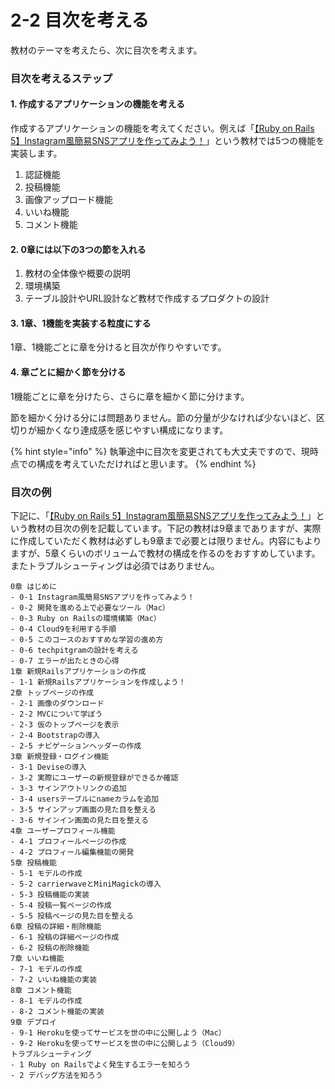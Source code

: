 # 2-2 目次を考える

教材のテーマを考えたら、次に目次を考えます。



### 目次を考えるステップ

#### 1. 作成するアプリケーションの機能を考える

作成するアプリケーションの機能を考えてください。例えば「[【Ruby on Rails 5】Instagram風簡易SNSアプリを作ってみよう！](https://www.techpit.jp/p/instagram)」という教材では5つの機能を実装します。

1. 認証機能
2. 投稿機能
3. 画像アップロード機能
4. いいね機能
5. コメント機能



#### 2. 0章には以下の3つの節を入れる

1. 教材の全体像や概要の説明
2. 環境構築
3. テーブル設計やURL設計など教材で作成するプロダクトの設計



#### 3. 1章、1機能を実装する粒度にする

1章、1機能ごとに章を分けると目次が作りやすいです。



#### 4. 章ごとに細かく節を分ける

1機能ごとに章を分けたら、さらに章を細かく節に分けます。

節を細かく分ける分には問題ありません。節の分量が少なければ少ないほど、区切りが細かくなり達成感を感じやすい構成になります。

{% hint style="info" %}
執筆途中に目次を変更されても大丈夫ですので、現時点での構成を考えていただければと思います。
{% endhint %}



### 目次の例

下記に、「[【Ruby on Rails 5】Instagram風簡易SNSアプリを作ってみよう！](https://www.techpit.jp/p/instagram)」という教材の目次の例を記載しています。下記の教材は9章までありますが、実際に作成していただく教材は必ずしも9章まで必要とは限りません。内容にもよりますが、5章くらいのボリュームで教材の構成を作るのをおすすめしています。またトラブルシューティングは必須ではありません。

```text
0章 はじめに
- 0-1 Instagram風簡易SNSアプリを作ってみよう！
- 0-2 開発を進める上で必要なツール（Mac）
- 0-3 Ruby on Railsの環境構築（Mac）
- 0-4 Cloud9を利用する手順
- 0-5 このコースのおすすめな学習の進め方
- 0-6 techpitgramの設計を考える
- 0-7 エラーが出たときの心得
1章 新規Railsアプリケーションの作成
- 1-1 新規Railsアプリケーションを作成しよう！
2章 トップページの作成
- 2-1 画像のダウンロード
- 2-2 MVCについて学ぼう
- 2-3 仮のトップページを表示
- 2-4 Bootstrapの導入
- 2-5 ナビゲーションヘッダーの作成
3章 新規登録・ログイン機能
- 3-1 Deviseの導入
- 3-2 実際にユーザーの新規登録ができるか確認
- 3-3 サインアウトリンクの追加
- 3-4 usersテーブルにnameカラムを追加
- 3-5 サインアップ画面の見た目を整える
- 3-6 サインイン画面の見た目を整える
4章 ユーザープロフィール機能
- 4-1 プロフィールページの作成
- 4-2 プロフィール編集機能の開発
5章 投稿機能
- 5-1 モデルの作成
- 5-2 carrierwaveとMiniMagickの導入
- 5-3 投稿機能の実装
- 5-4 投稿一覧ページの作成
- 5-5 投稿ページの見た目を整える
6章 投稿の詳細・削除機能
- 6-1 投稿の詳細ページの作成
- 6-2 投稿の削除機能
7章 いいね機能
- 7-1 モデルの作成
- 7-2 いいね機能の実装
8章 コメント機能
- 8-1 モデルの作成
- 8-2 コメント機能の実装
9章 デプロイ
- 9-1 Herokuを使ってサービスを世の中に公開しよう（Mac）
- 9-2 Herokuを使ってサービスを世の中に公開しよう（Cloud9）
トラブルシューティング
- 1 Ruby on Railsでよく発生するエラーを知ろう
- 2 デバッグ方法を知ろう
```



